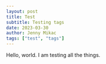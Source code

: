 ```yaml
---
layout: post
title: Test
subtitle: Testing tags
date: 2023-03-30
author: Jenny Mikac
tags: ["test", "tags"]
---
```

Hello, world. I am testing all the things.